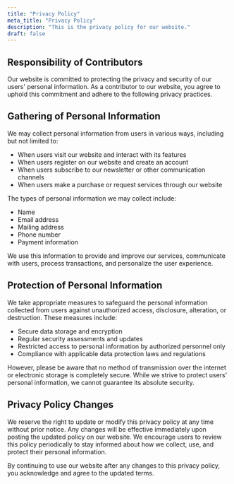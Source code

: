 ```yaml
---
title: "Privacy Policy"
meta_title: "Privacy Policy"
description: "This is the privacy policy for our website."
draft: false
---
```


## Responsibility of Contributors

Our website is committed to protecting the privacy and security of our users' personal information. As a contributor to our website, you agree to uphold this commitment and adhere to the following privacy practices.

## Gathering of Personal Information

We may collect personal information from users in various ways, including but not limited to:
- When users visit our website and interact with its features
- When users register on our website and create an account
- When users subscribe to our newsletter or other communication channels
- When users make a purchase or request services through our website

The types of personal information we may collect include:
- Name
- Email address
- Mailing address
- Phone number
- Payment information

We use this information to provide and improve our services, communicate with users, process transactions, and personalize the user experience.

## Protection of Personal Information

We take appropriate measures to safeguard the personal information collected from users against unauthorized access, disclosure, alteration, or destruction. These measures include:
- Secure data storage and encryption
- Regular security assessments and updates
- Restricted access to personal information by authorized personnel only
- Compliance with applicable data protection laws and regulations

However, please be aware that no method of transmission over the internet or electronic storage is completely secure. While we strive to protect users' personal information, we cannot guarantee its absolute security.

## Privacy Policy Changes

We reserve the right to update or modify this privacy policy at any time without prior notice. Any changes will be effective immediately upon posting the updated policy on our website. We encourage users to review this policy periodically to stay informed about how we collect, use, and protect their personal information.

By continuing to use our website after any changes to this privacy policy, you acknowledge and agree to the updated terms.

